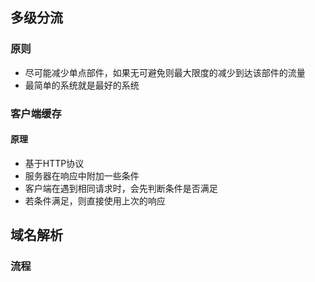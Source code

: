 

## 多级分流

### 原则
* 尽可能减少单点部件，如果无可避免则最大限度的减少到达该部件的流量
* 最简单的系统就是最好的系统


### 客户端缓存

#### 原理
* 基于HTTP协议
* 服务器在响应中附加一些条件
* 客户端在遇到相同请求时，会先判断条件是否满足
* 若条件满足，则直接使用上次的响应


## 域名解析

### 流程